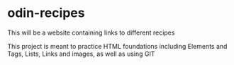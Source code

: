 # odin-recipes
This will be a website containing links to different recipes

This project is meant to practice HTML foundations including Elements and Tags, Lists, Links and images, as well as using GIT